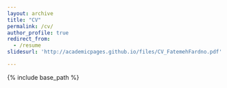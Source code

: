 ```yaml
---
layout: archive
title: "CV"
permalink: /cv/
author_profile: true
redirect_from:
  - /resume
slidesurl: 'http://academicpages.github.io/files/CV_FatemehFardno.pdf'  

---
```


{% include base_path %}

